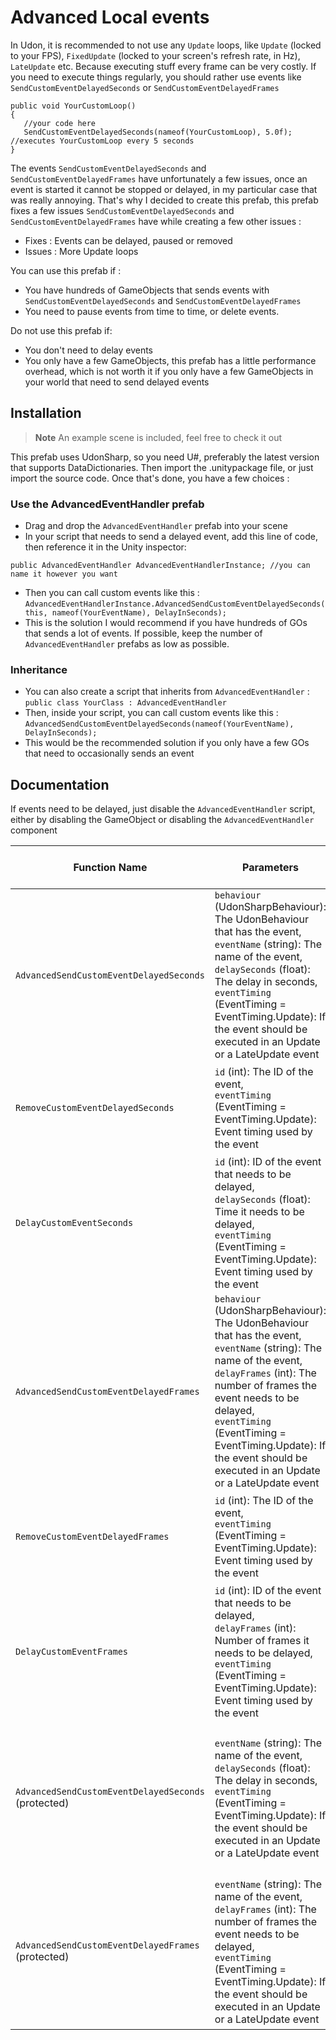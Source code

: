 # Advanced Local events

In Udon, it is recommended to not use any `Update` loops, like `Update` (locked to your FPS), `FixedUpdate` (locked to your screen's refresh rate, in Hz), `LateUpdate` etc. Because executing stuff every frame can be very costly.
If you need to execute things regularly, you should rather use events like `SendCustomEventDelayedSeconds` or `SendCustomEventDelayedFrames`

```
public void YourCustomLoop()
{
   //your code here
   SendCustomEventDelayedSeconds(nameof(YourCustomLoop), 5.0f); //executes YourCustomLoop every 5 seconds
}
```

The events `SendCustomEventDelayedSeconds` and `SendCustomEventDelayedFrames` have unfortunately a few issues, once an event is started it cannot be stopped or delayed, in my particular case that was really annoying.
That's why I decided to create this prefab, this prefab fixes a few issues `SendCustomEventDelayedSeconds` and `SendCustomEventDelayedFrames` have while creating a few other issues :

- Fixes : Events can be delayed, paused or removed
- Issues : More Update loops

You can use this prefab if :
- You have hundreds of GameObjects that sends events with `SendCustomEventDelayedSeconds` and `SendCustomEventDelayedFrames`
- You need to pause events from time to time, or delete events.

Do not use this prefab if:
- You don't need to delay events
- You only have a few GameObjects, this prefab has a little performance overhead, which is not worth it if you only have a few GameObjects in your world that need to send delayed events

## Installation

> **Note**
An example scene is included, feel free to check it out

This prefab uses UdonSharp, so you need U#, preferably the latest version that supports DataDictionaries. Then import the .unitypackage file, or just import the source code.
Once that's done, you have a few choices :

### Use the AdvancedEventHandler prefab
- Drag and drop the `AdvancedEventHandler` prefab into your scene
- In your script that needs to send a delayed event, add this line of code, then reference it in the Unity inspector:
```
public AdvancedEventHandler AdvancedEventHandlerInstance; //you can name it however you want
```
- Then you can call custom events like this : `AdvancedEventHandlerInstance.AdvancedSendCustomEventDelayedSeconds(this, nameof(YourEventName), DelayInSeconds);`
- This is the solution I would recommend if you have hundreds of GOs that sends a lot of events. If possible, keep the number of `AdvancedEventHandler` prefabs as low as possible.

### Inheritance
- You can also create a script that inherits from `AdvancedEventHandler` : `public class YourClass : AdvancedEventHandler`
- Then, inside your script, you can call custom events like this : `AdvancedSendCustomEventDelayedSeconds(nameof(YourEventName), DelayInSeconds);`
- This would be the recommended solution if you only have a few GOs that need to occasionally sends an event

## Documentation

If events need to be delayed, just disable the `AdvancedEventHandler` script, either by disabling the GameObject or disabling the `AdvancedEventHandler` component

| Function Name                              | Parameters                                                                      | Return Type and Explanation | Description/Summary                                           |
|-------------------------------------------|---------------------------------------------------------------------------------|-----------------------------|---------------------------------------------------------------|
| `AdvancedSendCustomEventDelayedSeconds`    | `behaviour` (UdonSharpBehaviour): The UdonBehaviour that has the event,<br>`eventName` (string): The name of the event,<br>`delaySeconds` (float): The delay in seconds,<br>`eventTiming` (EventTiming = EventTiming.Update): If the event should be executed in an Update or a LateUpdate event | `int` (Event ID): Executes an event with a delay in seconds and returns the ID of the event created for later access. |
| `RemoveCustomEventDelayedSeconds`         | `id` (int): The ID of the event,<br>`eventTiming` (EventTiming = EventTiming.Update): Event timing used by the event | `void`: Removes an event to prevent its execution based on its ID and event timing. |
| `DelayCustomEventSeconds`                | `id` (int): ID of the event that needs to be delayed,<br>`delaySeconds` (float): Time it needs to be delayed,<br>`eventTiming` (EventTiming = EventTiming.Update): Event timing used by the event | `void`: Delays an event based on its ID and event timing by a specified number of seconds. |
| `AdvancedSendCustomEventDelayedFrames`    | `behaviour` (UdonSharpBehaviour): The UdonBehaviour that has the event,<br>`eventName` (string): The name of the event,<br>`delayFrames` (int): The number of frames the event needs to be delayed,<br>`eventTiming` (EventTiming = EventTiming.Update): If the event should be executed in an Update or a LateUpdate event | `int` (Event ID): Executes an event with a delay in frames and returns the ID of the event created for later access. |
| `RemoveCustomEventDelayedFrames`         | `id` (int): The ID of the event,<br>`eventTiming` (EventTiming = EventTiming.Update): Event timing used by the event | `void`: Removes an event to prevent its execution based on its ID and event timing. |
| `DelayCustomEventFrames`                | `id` (int): ID of the event that needs to be delayed,<br>`delayFrames` (int): Number of frames it needs to be delayed,<br>`eventTiming` (EventTiming = EventTiming.Update): Event timing used by the event | `void`: Delays an event based on its ID and event timing by a specified number of frames. |
| `AdvancedSendCustomEventDelayedSeconds` (protected) | `eventName` (string): The name of the event,<br>`delaySeconds` (float): The delay in seconds,<br>`eventTiming` (EventTiming = EventTiming.Update): If the event should be executed in an Update or a LateUpdate event | `int` (Event ID): Executes an event with a delay in seconds, using the current object as the UdonBehaviour, and returns the ID of the event created for later access. |
| `AdvancedSendCustomEventDelayedFrames` (protected) | `eventName` (string): The name of the event,<br>`delayFrames` (int): The number of frames the event needs to be delayed,<br>`eventTiming` (EventTiming = EventTiming.Update): If the event should be executed in an Update or a LateUpdate event | `int` (Event ID): Executes an event with a delay in frames, using the current object as the UdonBehaviour, and returns the ID of the event created for later access. |
